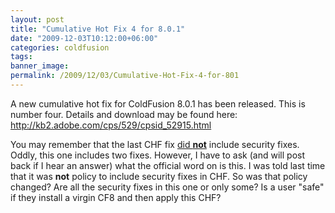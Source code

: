 ```yaml
---
layout: post
title: "Cumulative Hot Fix 4 for 8.0.1"
date: "2009-12-03T10:12:00+06:00"
categories: coldfusion 
tags: 
banner_image: 
permalink: /2009/12/03/Cumulative-Hot-Fix-4-for-801
---
```


A new cumulative hot fix for ColdFusion 8.0.1 has been released. This is number four. Details and download may be found here: <a href="http://kb2.adobe.com/cps/529/cpsid_52915.html">http://kb2.adobe.com/cps/529/cpsid_52915.html</a>

You may remember that the last CHF fix <a href="http://www.raymondcamden.com/index.cfm/2009/9/3/Cumulative-Hot-Fix-3-did-NOT-include-security-updates?adminview=true">did <b>not</b></a> include security fixes. Oddly, this one includes two fixes. However, I have to ask (and will post back if I hear an answer) what the official word on is this. I was told last time that it was <b>not</b> policy to include security fixes in CHF. So was that policy changed? Are all the security fixes in this one or only some? Is a user "safe" if they install a virgin CF8 and then apply this CHF?